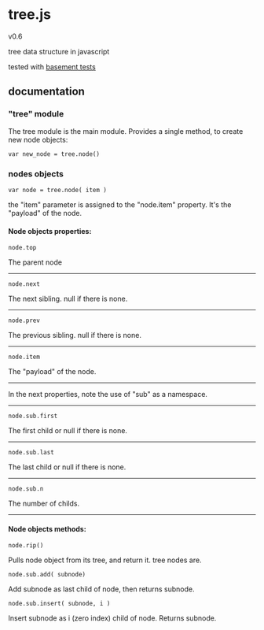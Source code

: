 
# tree.js
v0.6

tree data structure in javascript

tested with [basement tests](http://nzonbi.github.com/blue-tree)

## documentation

### "tree" module

The tree module is the main module. Provides a single method, to create new node objects:

    var new_node = tree.node()


### nodes objects

    var node = tree.node( item )

the "item" parameter is assigned to the "node.item" property. It's the "payload" of the node.

#### Node objects properties:


    node.top
The parent node      

---------------------------------------

    node.next
The next sibling. null if there is none.      

---------------------------------------

    node.prev
The previous sibling. null if there is none.      

---------------------------------------

    node.item
The "payload" of the node.    

---------------------------------------

In the next properties, note the use of "sub" as a namespace.    

---------------------------------------

    node.sub.first
The first child or null if there is none.

---------------------------------------
  					
    node.sub.last
The last child or null if there is none.

---------------------------------------
	
    node.sub.n	
The number of childs.

---------------------------------------

#### Node objects methods:


    node.rip()
Pulls node object from its tree, and return it. tree nodes are.    

    node.sub.add( subnode)
Add subnode as last child of node, then returns subnode.    

    node.sub.insert( subnode, i )
Insert subnode as i (zero index) child of node.
Returns subnode.  
					






